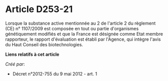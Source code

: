 # Article D253-21

Lorsque la substance active mentionnée au 2 de l'article 2 du règlement (CE) n° 1107/2009 est  composée en tout ou partie
d'organismes génétiquement modifiés et que  la France est désignée comme Etat membre rapporteur, le rapport  d'évaluation est
établi par l'Agence, qui intègre l'avis du Haut Conseil  des biotechnologies.

**Liens relatifs à cet article**

_Créé par_:

  - Décret n°2012-755 du 9 mai 2012 - art. 1
